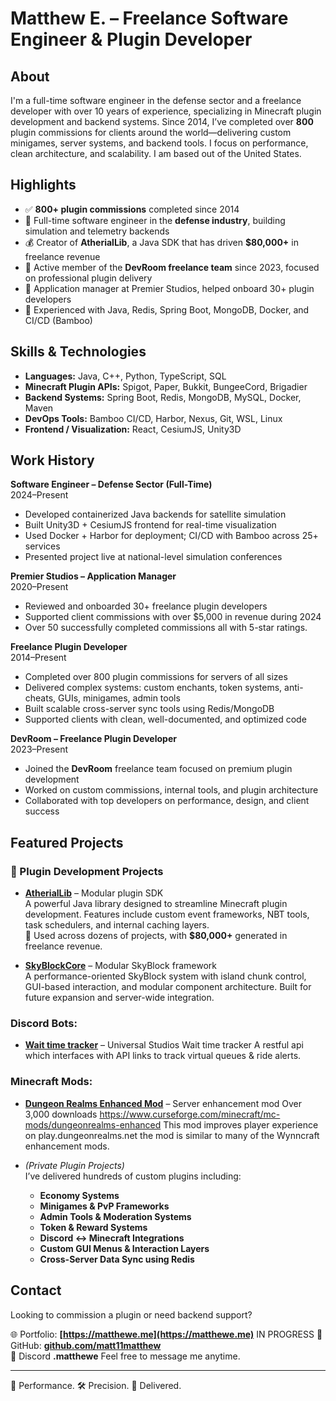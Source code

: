 # Matthew E. – Freelance Software Engineer & Plugin Developer

## About
I'm a full-time software engineer in the defense sector and a freelance developer with over 10 years of experience, specializing in Minecraft plugin development and backend systems. Since 2014, I’ve completed over **800** plugin commissions for clients around the world—delivering custom minigames, server systems, and backend tools. I focus on performance, clean architecture, and scalability. I am based out of the United States. 

## Highlights
- ✅ **800+ plugin commissions** completed since 2014  
- 💼 Full-time software engineer in the **defense industry**, building simulation and telemetry backends  
- 💰 Creator of **AtherialLib**, a Java SDK that has driven **$80,000+** in freelance revenue  
- 🧱 Active member of the **DevRoom freelance team** since 2023, focused on professional plugin delivery  
- 🧠 Application manager at Premier Studios, helped onboard 30+ plugin developers  
- 🔧 Experienced with Java, Redis, Spring Boot, MongoDB, Docker, and CI/CD (Bamboo)  

## Skills & Technologies
- **Languages:** Java, C++, Python, TypeScript, SQL  
- **Minecraft Plugin APIs:** Spigot, Paper, Bukkit, BungeeCord, Brigadier  
- **Backend Systems:** Spring Boot, Redis, MongoDB, MySQL, Docker, Maven  
- **DevOps Tools:** Bamboo CI/CD, Harbor, Nexus, Git, WSL, Linux  
- **Frontend / Visualization:** React, CesiumJS, Unity3D  

## Work History

**Software Engineer – Defense Sector (Full-Time)**  
2024–Present  
- Developed containerized Java backends for satellite simulation  
- Built Unity3D + CesiumJS frontend for real-time visualization  
- Used Docker + Harbor for deployment; CI/CD with Bamboo across 25+ services  
- Presented project live at national-level simulation conferences  

**Premier Studios – Application Manager**  
2020–Present  
- Reviewed and onboarded 30+ freelance plugin developers  
- Supported client commissions with over $5,000 in revenue during 2024
- Over 50 successfully completed commissions all with 5-star ratings.

**Freelance Plugin Developer**  
2014–Present  
- Completed over 800 plugin commissions for servers of all sizes  
- Delivered complex systems: custom enchants, token systems, anti-cheats, GUIs, minigames, admin tools  
- Built scalable cross-server sync tools using Redis/MongoDB  
- Supported clients with clean, well-documented, and optimized code  

**DevRoom – Freelance Plugin Developer**  
2023–Present  
- Joined the **DevRoom** freelance team focused on premium plugin development  
- Worked on custom commissions, internal tools, and plugin architecture  
- Collaborated with top developers on performance, design, and client success  

## Featured Projects

### 🧩 Plugin Development Projects

- **[AtherialLib](https://github.com/matt11matthew/AtherialLib)** – Modular plugin SDK  
  A powerful Java library designed to streamline Minecraft plugin development. Features include custom event frameworks, NBT tools, task schedulers, and internal caching layers.  
  💼 Used across dozens of projects, with **$80,000+** generated in freelance revenue.

- **[SkyBlockCore](https://github.com/matt11matthew/SkyBlockCore)** – Modular SkyBlock framework  
  A performance-oriented SkyBlock system with island chunk control, GUI-based interaction, and modular component architecture. Built for future expansion and server-wide integration.

### Discord Bots:
- **[Wait time tracker](https://github.com/Universal-Wait-Times/UniversalAPI)** – Universal Studios Wait time tracker
  A restful api which interfaces with API links to track virtual queues & ride alerts.

### Minecraft Mods:
- **[Dungeon Realms Enhanced Mod](https://github.com/Universal-Wait-Times/UniversalAPI)** – Server enhancement mod
  Over 3,000 downloads https://www.curseforge.com/minecraft/mc-mods/dungeonrealms-enhanced
  This mod improves player experience on play.dungeonrealms.net the mod is similar to many of the Wynncraft enhancement mods.
   
- *(Private Plugin Projects)*  
  I’ve delivered hundreds of custom plugins including:  
  - **Economy Systems**  
  - **Minigames & PvP Frameworks**  
  - **Admin Tools & Moderation Systems**  
  - **Token & Reward Systems**  
  - **Discord ↔ Minecraft Integrations**  
  - **Custom GUI Menus & Interaction Layers**  
  - **Cross-Server Data Sync using Redis**

## Contact
Looking to commission a plugin or need backend support?

🌐 Portfolio: **[https://matthewe.me](https://matthewe.me)**  IN PROGRESS
📁 GitHub: **[github.com/matt11matthew](https://github.com/matt11matthew)**  
🚀 Discord **.matthewe** Feel free to message me anytime. 

---
🧠 Performance. 🛠️ Precision. 🚀 Delivered.
